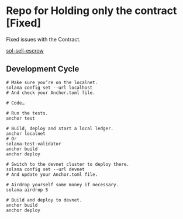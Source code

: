 # Repo for Holding only the contract [Fixed]

Fixed issues with the Contract.

[sol-sell-escrow](https://github.com/arunavo4/sol-sell-escrow)

## Development Cycle
```
# Make sure you’re on the localnet.
solana config set --url localhost
# And check your Anchor.toml file.

# Code…

# Run the tests.
anchor test

# Build, deploy and start a local ledger.
anchor localnet
# Or
solana-test-validator
anchor build
anchor deploy

# Switch to the devnet cluster to deploy there.
solana config set --url devnet
# And update your Anchor.toml file.

# Airdrop yourself some money if necessary.
solana airdrop 5

# Build and deploy to devnet.
anchor build
anchor deploy

```
